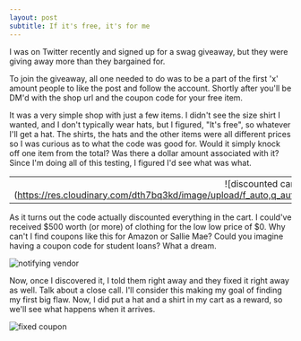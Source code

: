 ```yaml
---
layout: post
subtitle: If it's free, it's for me
---
```


I was on Twitter recently and signed up for a swag giveaway, but they were giving away more than they bargained for.

To join the giveaway, all one needed to do was to be a part of the first 'x' amount people to like the post and follow the account. Shortly after you'll be DM'd with the shop url and the coupon code for your free item.

It was a very simple shop with just a few items. I didn't see the size shirt I wanted, and I don't typically wear hats, but I figured, "It's free", so whatever I'll get a hat. The shirts, the hats and the other items were all different prices so I was curious as to what the code was good for. Would it simply knock off one item from the total? Was there a dollar amount associated with it? Since I'm doing all of this testing, I figured I'd see what was what.

|                                       |                                       |
|:-------------------------------------:|:-------------------------------------:|
| ![discounted cart 1](https://res.cloudinary.com/dth7bq3kd/image/upload/f_auto,q_auto/v1/blog/coupon%20codes/pihc74kikqxbuddsz1ub | width=100) | ![discounted cart 2](https://res.cloudinary.com/dth7bq3kd/image/upload/f_auto,q_auto/v1/blog/coupon%20codes/vpdfdtobhc89kdi9mz5n | width=200) |


As it turns out the code actually discounted everything in the cart. I could've received $500 worth (or more) of clothing for the low low price of $0. Why can't I find coupons like this for Amazon or Sallie Mae? Could you imagine having a coupon code for student loans? What a dream.

![notifying vendor](https://res.cloudinary.com/dth7bq3kd/image/upload/f_auto,q_auto/v1/blog/coupon%20codes/yzg3s9car3amj6z7pqrr)

Now, once I discovered it, I told them right away and they fixed it right away as well. Talk about a close call. I'll consider this making my goal of finding my first big flaw. Now, I did put a hat and a shirt in my cart as a reward, so we'll see what happens when it arrives.

![fixed coupon](https://res.cloudinary.com/dth7bq3kd/image/upload/f_auto,q_auto/v1/blog/coupon%20codes/f6u8jbcnj5qbr56jlw0z)